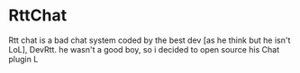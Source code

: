 # RttChat
Rtt chat is a bad chat system coded by the best dev [as he think but he isn't LoL], DevRtt.
he wasn't a good boy, so i decided to open source his Chat plugin L
